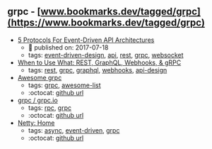 grpc - [www.bookmarks.dev/tagged/grpc](https://www.bookmarks.dev/tagged/grpc)
---
* [5 Protocols For Event-Driven API Architectures](https://nordicapis.com/5-protocols-for-event-driven-api-architectures/)
    * :calendar: published on: 2017-07-18
    * tags: [event-driven-design](../tagged/event-driven-design.md), [api](../tagged/api.md), [rest](../tagged/rest.md), [grpc](../tagged/grpc.md), [websocket](../tagged/websocket.md)
* [When to Use What: REST, GraphQL, Webhooks, & gRPC](https://nordicapis.com/when-to-use-what-rest-graphql-webhooks-grpc/)
    * tags: [rest](../tagged/rest.md), [grpc](../tagged/grpc.md), [graphql](../tagged/graphql.md), [webhooks](../tagged/webhooks.md), [api-design](../tagged/api-design.md)
* [Awesome grpc](https://github.com/grpc-ecosystem/awesome-grpc#readme)
    * tags: [grpc](../tagged/grpc.md), [awesome-list](../tagged/awesome-list.md)
    * :octocat: [github url](https://github.com/grpc-ecosystem/awesome-grpc)
* [grpc / grpc.io](https://grpc.io/)
    * tags: [rpc](../tagged/rpc.md), [grpc](../tagged/grpc.md)
    * :octocat: [github url](https://github.com/grpc/)
* [Netty: Home](https://netty.io/)
    * tags: [async](../tagged/async.md), [event-driven](../tagged/event-driven.md), [grpc](../tagged/grpc.md)
    * :octocat: [github url](https://github.com/netty/netty)
